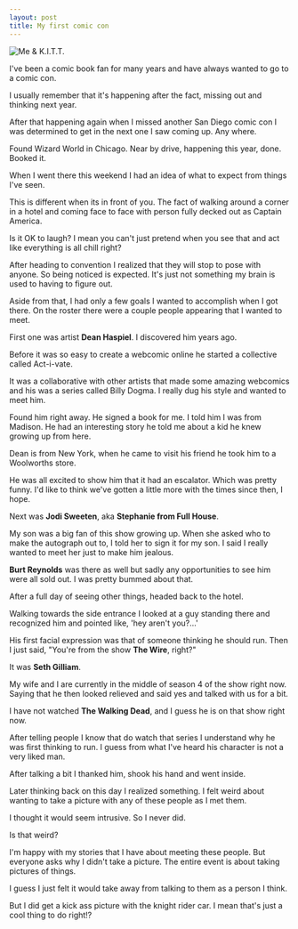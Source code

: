 ```yaml
---
layout: post
title: My first comic con
---
```

![Me & K.I.T.T.](https://lh3.googleusercontent.com/BDo-3mJq4WW7UICsZvFwWdQEVI5udFkFNRHMNDGTb6kC=w625-h656-no)

I've been a comic book fan for many years and have always wanted to go to a comic con.

I usually remember that it's happening after the fact, missing out and thinking next year. 

After that happening again when I missed another San Diego comic con I was determined to get in the next one I saw coming up. Any where. 

Found Wizard World in Chicago. Near by drive, happening this year, done. Booked it. 

When I went there this weekend I had an idea of what to expect from things I've seen.

This is different when its in front of you. The fact of walking around a corner in a hotel and coming face to face with person fully decked out as Captain America. 

Is it OK to laugh? I mean you can't just pretend when you see that and act like everything is all chill right?

After heading to convention I realized that they will stop to pose with anyone. So being noticed is expected. It's just not something my brain is used to having to figure out. 

Aside from that, I had only a few goals I wanted to accomplish when I got there. On the roster there were a couple people appearing that I wanted to meet.

First one was artist **Dean Haspiel**. I discovered him years ago. 

Before it was so easy to create a webcomic online he started a collective called Act-i-vate.

It was a collaborative with other artists that made some amazing webcomics and his was a series called Billy Dogma. I really dug his style and wanted to meet him. 

Found him right away. He signed a book for me. I told him I was from Madison. He had an interesting story he told me about a kid he knew growing up from here.

Dean is from New York, when he came to visit his friend he took him to a Woolworths store.

He was all excited to show him that it had an escalator. Which was pretty funny. I'd like to think we've gotten a little more with the times since then, I hope.

Next was **Jodi Sweeten**, aka **Stephanie from Full House**. 

My son was a big fan of this show growing up. When she asked who to make the autograph out to, I told her to sign it for my son. I said I really wanted to meet her just to make him jealous.

**Burt Reynolds** was there as well but sadly any opportunities to see him were all sold out. I was pretty bummed about that. 

After a full day of seeing other things, headed back to the hotel.

Walking towards the side entrance I looked at a guy standing there and recognized him and pointed like, 'hey aren't you?...'

His first facial expression was that of someone thinking he should run. Then I just said, "You're from the show **The Wire**, right?"

It was **Seth Gilliam**. 

My wife and I are currently in the middle of season 4 of the show right now. Saying that he then looked relieved and said yes and talked with us for a bit. 

I have not watched **The Walking Dead**, and I guess he is on that show right now. 

After telling people I know that do watch that series I understand why he was first thinking to run. I guess from what I've heard his character is not a very liked man. 

After talking a bit I thanked him, shook his hand and went inside. 

Later thinking back on this day I realized something. I felt weird about wanting to take a picture with any of these people as I met them. 

I thought it would seem intrusive. So I never did. 

Is that weird?

I'm happy with my stories that I have about meeting these people. But everyone asks why I didn't take a picture. The entire event is about taking pictures of things.

I guess I just felt it would take away from talking to them as a person I think.

But I did get a kick ass picture with the knight rider car. I mean that's just a cool thing to do right!?
